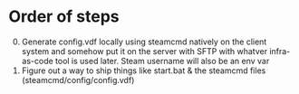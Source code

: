 # Order of steps
0. Generate config.vdf locally using steamcmd natively on the client system and somehow put it on the server with SFTP with whatver infra-as-code tool is used later. Steam username will also be an env var
1. Figure out a way to ship things like start.bat & the steamcmd files (steamcmd/config/config.vdf)

